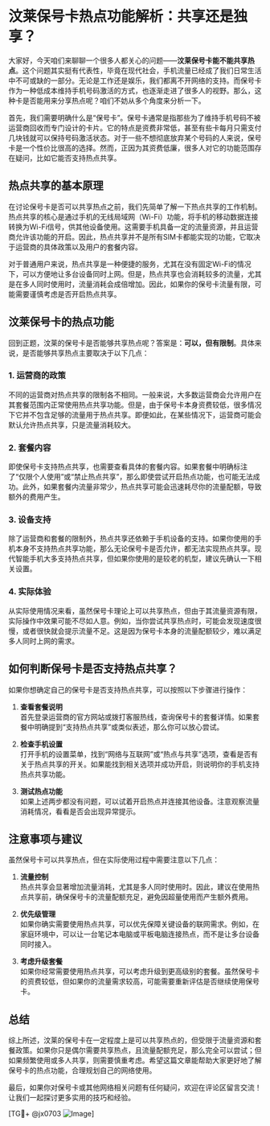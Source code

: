 # 汶莱保号卡热点功能解析：共享还是独享？

大家好，今天咱们来聊聊一个很多人都关心的问题——**汶莱保号卡能不能共享热点**。这个问题其实挺有代表性，毕竟在现代社会，手机流量已经成了我们日常生活中不可或缺的一部分。无论是工作还是娱乐，我们都离不开网络的支持。而保号卡作为一种低成本维持手机号码激活的方式，也逐渐走进了很多人的视野。那么，这种卡是否能用来分享热点呢？咱们不妨从多个角度来分析一下。

首先，我们需要明确什么是“保号卡”。保号卡通常是指那些为了维持手机号码不被运营商回收而专门设计的卡片。它的特点是资费非常低，甚至有些卡每月只需支付几块钱就可以保持号码激活状态。对于一些不想彻底放弃某个号码的人来说，保号卡是一个性价比很高的选择。然而，正因为其资费低廉，很多人对它的功能范围存在疑问，比如它能否支持热点共享。

## 热点共享的基本原理

在讨论保号卡是否可以共享热点之前，我们先简单了解一下热点共享的工作机制。热点共享的核心是通过手机的无线局域网（Wi-Fi）功能，将手机的移动数据连接转换为Wi-Fi信号，供其他设备使用。这需要手机具备一定的流量资源，并且运营商允许该功能的开启。因此，热点共享并不是所有SIM卡都能实现的功能，它取决于运营商的具体政策以及用户的套餐内容。

对于普通用户来说，热点共享是一种便捷的服务，尤其在没有固定Wi-Fi的情况下，可以方便地让多台设备同时上网。但是，热点共享也会消耗较多的流量，尤其是在多人同时使用时，流量消耗会成倍增加。因此，如果你的保号卡流量有限，可能需要谨慎考虑是否开启热点共享。

## 汶莱保号卡的热点功能

回到正题，汶莱的保号卡是否能够共享热点呢？答案是：**可以，但有限制**。具体来说，是否能够共享热点主要取决于以下几点：

### 1. **运营商的政策**
不同的运营商对热点共享的限制各不相同。一般来说，大多数运营商会允许用户在其套餐范围内正常使用热点共享功能。但是，由于保号卡本身资费较低，很多情况下它并不包含足够的流量用于热点共享。即便如此，在某些情况下，运营商可能会默认允许热点共享，只是流量消耗较大。

### 2. **套餐内容**
即使保号卡支持热点共享，也需要查看具体的套餐内容。如果套餐中明确标注了“仅限个人使用”或“禁止热点共享”，那么即使尝试开启热点功能，也可能无法成功。此外，如果套餐内流量非常少，热点共享可能会迅速耗尽你的流量配额，导致额外的费用产生。

### 3. **设备支持**
除了运营商和套餐的限制外，热点共享还依赖于手机设备的支持。如果你使用的手机本身不支持热点共享功能，那么无论保号卡是否允许，都无法实现热点共享。现代智能手机大多支持热点共享，但如果你使用的是较老的机型，建议先确认一下相关设置。

### 4. **实际体验**
从实际使用情况来看，虽然保号卡理论上可以共享热点，但由于其流量资源有限，实际操作中效果可能不尽如人意。例如，当你尝试共享热点时，可能会发现速度很慢，或者很快就会提示流量不足。这是因为保号卡本身的流量配额较少，难以满足多人同时上网的需求。

## 如何判断保号卡是否支持热点共享？

如果你想确定自己的保号卡是否支持热点共享，可以按照以下步骤进行操作：

1. **查看套餐说明**  
   首先登录运营商的官方网站或拨打客服热线，查询保号卡的套餐详情。如果套餐中明确提到“支持热点共享”或类似表述，那么你可以放心尝试。

2. **检查手机设置**  
   打开手机的设置菜单，找到“网络与互联网”或“热点与共享”选项，查看是否有关于热点共享的开关。如果能找到相关选项并成功开启，则说明你的手机支持热点共享功能。

3. **测试热点功能**  
   如果上述两步都没有问题，可以试着开启热点并连接其他设备。注意观察流量消耗情况，看看是否会出现异常提示。

## 注意事项与建议

虽然保号卡可以共享热点，但在实际使用过程中需要注意以下几点：

1. **流量控制**  
   热点共享会显著增加流量消耗，尤其是多人同时使用时。因此，建议在使用热点共享前，确保保号卡的流量配额充足，避免因超量使用而产生额外费用。

2. **优先级管理**  
   如果你确实需要使用热点共享，可以优先保障关键设备的联网需求。例如，在家庭环境中，可以让一台笔记本电脑或平板电脑连接热点，而不是让多台设备同时接入。

3. **考虑升级套餐**  
   如果你经常需要使用热点共享，可以考虑升级到更高级别的套餐。虽然保号卡的资费较低，但如果你的流量需求较高，可能需要重新评估是否继续使用保号卡。

## 总结

综上所述，汶莱的保号卡在一定程度上是可以共享热点的，但受限于流量资源和套餐政策。如果你只是偶尔需要共享热点，且流量配额充足，那么完全可以尝试；但如果频繁使用或多人共享，则需要慎重考虑。希望这篇文章能帮助大家更好地了解保号卡的热点功能，合理规划自己的网络使用。

最后，如果你对保号卡或其他网络相关问题有任何疑问，欢迎在评论区留言交流！让我们一起探讨更多实用的技巧和经验。

[TG💪+ @jx0703 ![Image](https://github.com/user-attachments/assets/dbca1d08-cadb-493c-b0ec-ad6f7a83f270)]